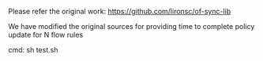 Please refer the original work: https://github.com/lironsc/of-sync-lib

We have modified the original sources for providing time to complete policy update for N flow rules 

cmd: sh test.sh
